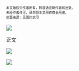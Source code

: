 <link href="https://vivienbh.github.io/CodeBlock/Markdown-here/markdown-here-pink.css" rel="stylesheet"></link>

<pre style=" font-size: 0.8em;"><code style=" font-size: 0.8em;">本文版权归作者所有，转载请注明作者和出处。
未经作者许可，请勿将本文用作商业用途。
封面来源：见图片水印</code></pre>
![](http://image3.135editor.com/cache/remote/aHR0cHM6Ly9tbWJpei5xbG9nby5jbi9tbWJpei95cVZBcW9adkRpYkZUU05Yck53dFVDbzlJR2FrUHA2VTJpY3lHa3dORHpWMlFiakNqWFQwWlJQUlRpYnhjRm4yZHRwb3UwcWRlMnkyVWFxdGFYck9QbFNmZy8wP3d4X2ZtdD1wbmc=)


正文


![](http://image3.135editor.com/cache/remote/aHR0cHM6Ly9tbWJpei5xbG9nby5jbi9tbWJpei95cVZBcW9adkRpYkduM3F1aWNMVWZVd2xJdVdabFVDQVNPWXVlcEN3Yk9pYU5IQzRDSUhwc3IyNTJpY3NFeUh5NGx0a3VJTzBVclB1d0N5WjhHSFRmMTBtVEEvMD93eF9mbXQ9cG5n)


![](http://image.135editor.com/files/users/141/1416171/201703/L9FyUBNy_8tMX.jpg)
